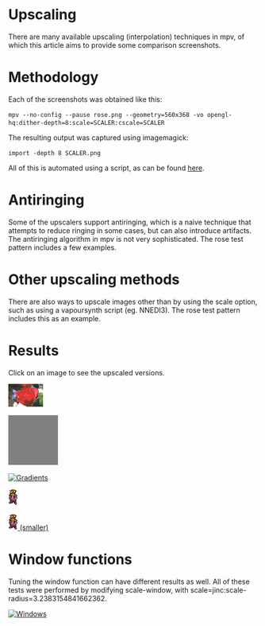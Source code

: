 Upscaling
=========

There are many available upscaling (interpolation) techniques in mpv, of which this article aims to provide some comparison screenshots.

Methodology
===========

Each of the screenshots was obtained like this:

    mpv --no-config --pause rose.png --geometry=560x368 -vo opengl-hq:dither-depth=8:scale=SCALER:cscale=SCALER

The resulting output was captured using imagemagick:

    import -depth 8 SCALER.png

All of this is automated using a script, as can be found [here](https://github.com/haasn/cms/blob/master/scalers.sh).

Antiringing
===========

Some of the upscalers support antiringing, which is a naive technique that attempts to reduce ringing in some cases, but can also introduce artifacts. The antiringing algorithm in mpv is not very sophisticated. The rose test pattern includes a few examples.

Other upscaling methods
=======================

There are also ways to upscale images other than by using the scale option, such as using a vapoursynth script (eg. NNEDI3). The rose test pattern includes this as an example.

Results
=======

Click on an image to see the upscaled versions.

[![Rose](rose/original.png)](Rose.md)

[![Hash](hash/original.png)](Hash.md)

[![Gradients](gradients/original.png)](Gradients.md)

[![Ark](ark/original.png)](Ark.md)

[![Ark](ark-small/original.png) (smaller)](Ark-small.md)

Window functions
================

Tuning the window function can have different results as well. All of these tests were performed by modifying scale-window, with scale=jinc:scale-radius=3.2383154841662362.

[![Windows](gradients/original.png)](Windows.md)

